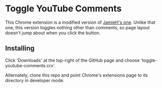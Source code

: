 Toggle YouTube Comments
=======================

This Chrome extension is a modified version of [JamieH's one](https://chrome.google.com/webstore/detail/fcfhbkjlcdfcalpimjcpmgacnopdfjcf). Unlike that one, this version toggles nothing other than comments, so page layout doesn't jump about when you click the button.

Installing
----------

Click 'Downloads' at the top-right of the GitHub page and choose 'toggle-youtube-comments.crx'.

Alternately, clone this repo and point Chrome's extensions page to its directory in developer mode.
